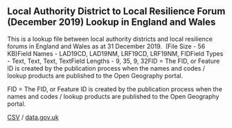 ## Local Authority District to Local Resilience Forum (December 2019) Lookup in England and Wales

This is a lookup file between local authority districts and local resilience forums in England and Wales as at 31 December 2019.  (File Size - 56 KB)Field Names - LAD19CD, LAD19NM, LRF19CD, LRF19NM, FIDField Types - Text, Text, Text, TextField Lengths - 9, 35, 9, 32FID = The FID, or Feature ID is created by
the publication process when the names and codes / lookup products are
published to the Open Geography portal. 

FID = The FID, or Feature ID is created by
the publication process when the names and codes / lookup products are
published to the Open Geography portal. 

[CSV](../csv/132.csv) / [data.gov.uk](https://data.gov.uk/dataset/506c90aa-a92a-46c6-968d-15824de7b134/local-authority-district-to-local-resilience-forum-december-2019-lookup-in-england-and-wales)

